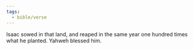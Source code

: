 ```yaml
---
tags:
  - bible/verse
---
```

Isaac sowed in that land, and reaped in the same year one hundred times what he planted. Yahweh blessed him.